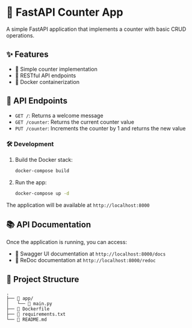# 🚀 FastAPI Counter App

A simple FastAPI application that implements a counter with basic CRUD operations.

## ✨ Features

- 🔢 Simple counter implementation
- 🔄 RESTful API endpoints
- 🐳 Docker containerization

## 🔌 API Endpoints

- `GET /`: Returns a welcome message
- `GET /counter`: Returns the current counter value
- `PUT /counter`: Increments the counter by 1 and returns the new value


### 🛠️ Development

1. Build the Docker stack:
   ```bash
   docker-compose build 
   ```

2. Run the app:
   ```bash
   docker-compose up -d
   ```

The application will be available at `http://localhost:8000`

## 📚 API Documentation

Once the application is running, you can access:
- 📝 Swagger UI documentation at `http://localhost:8000/docs`
- 📖 ReDoc documentation at `http://localhost:8000/redoc`

## 📁 Project Structure

```
.
├── 📂 app/
│   └── 📄 main.py
├── 📄 Dockerfile
├── 📄 requirements.txt
└── 📄 README.md
```
